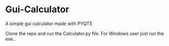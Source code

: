 # Gui-Calculator
 A simple gui calculator made with PYQT5

Clone the repo and run the Calculator.py file.
For Windows user just run the exe..

